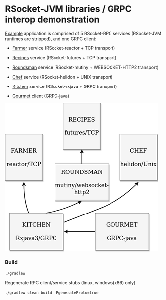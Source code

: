 # RSocket-JVM libraries / GRPC interop demonstration

[Example](https://vimeo.com/619613045) application is comprised of 5 RSocket-RPC services (RSocket-JVM runtimes are stripped),
and one GRPC client:    

* [Farmer](https://github.com/jauntsdn/rsocket-jvm-interop-examples/blob/feature/oss/jaunt-rsocket-reactor-service/src/main/java/com/jauntsdn/rsocket/trisocket/farm/Main.java) service (RSocket-reactor + TCP transport)

* [Recipes](https://github.com/jauntsdn/rsocket-jvm-interop-examples/blob/feature/oss/jaunt-rsocket-futures-service/src/main/java/com/jauntsdn/rsocket/trisocket/recipes/Main.java) service (RSocket-futures + TCP transport)

* [Roundsman](https://github.com/jauntsdn/rsocket-jvm-interop-examples/blob/feature/oss/jaunt-rsocket-mutiny-service/src/main/java/com/jauntsdn/rsocket/trisocket/roundsman/Main.java) service (RSocket-mutiny + WEBSOCKET-HTTP2 transport)

* [Chef](https://github.com/jauntsdn/rsocket-jvm-interop-examples/blob/feature/oss/jaunt-rsocket-helidon-service/src/main/java/com/jauntsdn/rsocket/trisocket/chef/Main.java) service (RSocket-helidon + UNIX transport)
 
* [Kitchen](https://github.com/jauntsdn/rsocket-jvm-interop-examples/blob/feature/oss/jaunt-rsocket-rxjava-service/src/main/java/com/jauntsdn/rsocket/trisocket/kitchen/Main.java) service (RSocket-rxjava + GRPC transport)

* [Gourmet](https://github.com/jauntsdn/rsocket-jvm-interop-examples/blob/feature/oss/grpc-client/src/main/java/com/jauntsdn/rsocket/trisocket/gourmet/Main.java) client (GRPC-java)

![services](readme/mstreams-interop-svcs.png "services")

### Build

`./gradlew`

Regenerate RPC client/service stubs (linux, windows(x86) only)

`./gradlew clean build -PgenerateProto=true`

